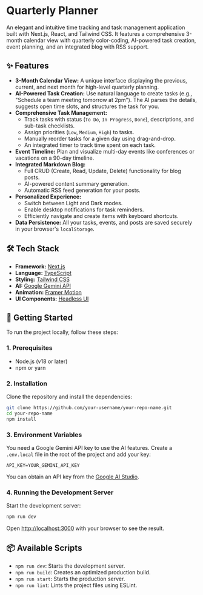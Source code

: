 # Quarterly Planner

An elegant and intuitive time tracking and task management application built with Next.js, React, and Tailwind CSS. It features a comprehensive 3-month calendar view with quarterly color-coding, AI-powered task creation, event planning, and an integrated blog with RSS support.

## ✨ Features

- **3-Month Calendar View:** A unique interface displaying the previous, current, and next month for high-level quarterly planning.
- **AI-Powered Task Creation:** Use natural language to create tasks (e.g., "Schedule a team meeting tomorrow at 2pm"). The AI parses the details, suggests open time slots, and structures the task for you.
- **Comprehensive Task Management:**
  - Track tasks with status (`To Do`, `In Progress`, `Done`), descriptions, and sub-task checklists.
  - Assign priorities (`Low`, `Medium`, `High`) to tasks.
  - Manually reorder tasks for a given day using drag-and-drop.
  - An integrated timer to track time spent on each task.
- **Event Timeline:** Plan and visualize multi-day events like conferences or vacations on a 90-day timeline.
- **Integrated Markdown Blog:**
  - Full CRUD (Create, Read, Update, Delete) functionality for blog posts.
  - AI-powered content summary generation.
  - Automatic RSS feed generation for your posts.
- **Personalized Experience:**
  - Switch between Light and Dark modes.
  - Enable desktop notifications for task reminders.
  - Efficiently navigate and create items with keyboard shortcuts.
- **Data Persistence:** All your tasks, events, and posts are saved securely in your browser's `localStorage`.

## 🛠️ Tech Stack

- **Framework:** [Next.js](https://nextjs.org/)
- **Language:** [TypeScript](https://www.typescriptlang.org/)
- **Styling:** [Tailwind CSS](https://tailwindcss.com/)
- **AI:** [Google Gemini API](https://ai.google.dev/)
- **Animation:** [Framer Motion](https://www.framer.com/motion/)
- **UI Components:** [Headless UI](https://headlessui.com/)

## 🚀 Getting Started

To run the project locally, follow these steps:

### 1. Prerequisites

- Node.js (v18 or later)
- npm or yarn

### 2. Installation

Clone the repository and install the dependencies:

```bash
git clone https://github.com/your-username/your-repo-name.git
cd your-repo-name
npm install
```

### 3. Environment Variables

You need a Google Gemini API key to use the AI features. Create a `.env.local` file in the root of the project and add your key:

```
API_KEY=YOUR_GEMINI_API_KEY
```

You can obtain an API key from the [Google AI Studio](https://aistudio.google.com/app/apikey).

### 4. Running the Development Server

Start the development server:

```bash
npm run dev
```

Open [http://localhost:3000](http://localhost:3000) with your browser to see the result.

## 📦 Available Scripts

- `npm run dev`: Starts the development server.
- `npm run build`: Creates an optimized production build.
- `npm run start`: Starts the production server.
- `npm run lint`: Lints the project files using ESLint.
